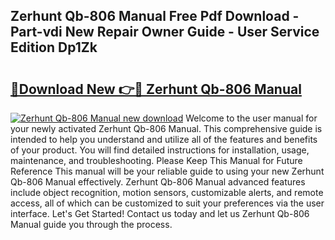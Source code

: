 ## Zerhunt Qb-806 Manual Free Pdf Download - Part-vdi New Repair Owner Guide - User Service Edition Dp1Zk

# <h2><a href="http://bc15533.oget.top/?id=Zerhunt+Qb-806+Manual">🔗Download New 👉🔴 Zerhunt Qb-806 Manual</a></h2>

[![Zerhunt Qb-806 Manual new download](https://i.imgur.com/5g1atiW.png)](http://bc15533.oget.top/?id=Zerhunt+Qb-806+Manual)
Welcome to the user manual for your newly activated Zerhunt Qb-806 Manual. This comprehensive guide is intended to help you understand and utilize all of the features and benefits of your product. You will find detailed instructions for installation, usage, maintenance, and troubleshooting. Please Keep This Manual for Future Reference This manual will be your reliable guide to using your new Zerhunt Qb-806 Manual effectively. Zerhunt Qb-806 Manual advanced features include object recognition, motion sensors, customizable alerts, and remote access, all of which can be customized to suit your preferences via the user interface. Let's Get Started! Contact us today and let us Zerhunt Qb-806 Manual guide you through the process.
